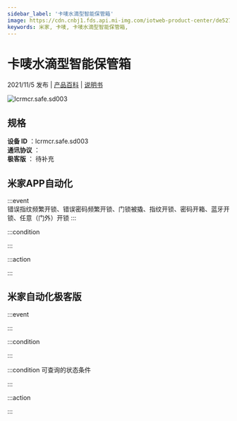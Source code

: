 ```yaml
---
sidebar_label: '卡唛水滴型智能保管箱'
image: https://cdn.cnbj1.fds.api.mi-img.com/iotweb-product-center/de52725ac9904993f8f4f64cfa853344_1634721291664.png?GalaxyAccessKeyId=AKVGLQWBOVIRQ3XLEW&Expires=9223372036854775807&Signature=RSpR+h1j+JTstQ2L0JwQu4KdGZI=
keywords: 米家, 卡唛, 卡唛水滴型智能保管箱, 
---
```

# 卡唛水滴型智能保管箱

2021/11/5 发布 | [产品百科](https://home.mi.com/webapp/content/baike/product/index.html?model=lcrmcr.safe.sd003/) | [说明书](https://home.mi.com/views/introduction.html?model=lcrmcr.safe.sd003&region=cn)

![lcrmcr.safe.sd003](https://cdn.cnbj1.fds.api.mi-img.com/iotweb-product-center/de52725ac9904993f8f4f64cfa853344_1634721291664.png?GalaxyAccessKeyId=AKVGLQWBOVIRQ3XLEW&Expires=9223372036854775807&Signature=RSpR+h1j+JTstQ2L0JwQu4KdGZI=)

## 规格  
> 
**设备 ID** ：lcrmcr.safe.sd003  
**通讯协议** ：  
**极客版**  ： 待补充 


## 米家APP自动化  

:::event  
错误指纹频繁开锁、错误密码频繁开锁、门锁被撬、指纹开锁、密码开箱、蓝牙开锁、任意（门外）开锁
:::

:::condition  

:::

:::action   

:::

## 米家自动化极客版  

:::event  

:::

:::condition  

:::

:::condition 可查询的状态条件  

:::

:::action  

:::

        
